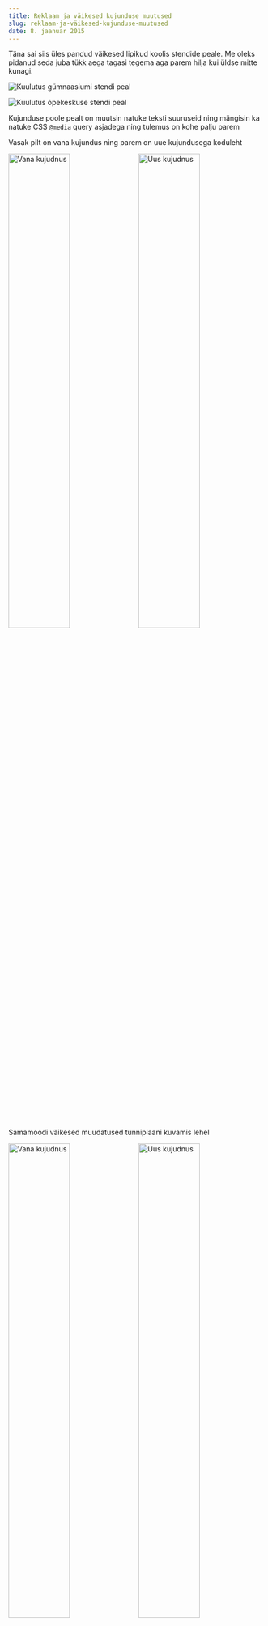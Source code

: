 ```yaml
---
title: Reklaam ja väikesed kujunduse muutused
slug: reklaam-ja-väikesed-kujunduse-muutused
date: 8. jaanuar 2015
---
```


Täna sai siis üles pandud väikesed lipikud koolis stendide peale. Me oleks
pidanud seda juba tükk aega tagasi tegema aga parem hilja kui
üldse mitte kunagi.

![Kuulutus gümnaasiumi stendi peal](http://i.imgur.com/p6312K7l.jpg)

![Kuulutus õpekeskuse stendi peal](http://i.imgur.com/2frKLual.jpg)

Kujunduse poole pealt on muutsin natuke teksti suuruseid ning mängisin ka natuke
CSS `@media` query asjadega ning tulemus on kohe palju parem

Vasak pilt on vana kujundus ning parem on uue kujundusega koduleht

<img src="http://i.imgur.com/NGlzvKy.png"
      alt="Vana kujudnus"
      style="display:inline; width: 49%;">
<img src="http://i.imgur.com/o9A9ki2.png"
      alt="Uus kujudnus"
      style="display:inline; float: right; width: 49%;">

Samamoodi väikesed muudatused tunniplaani kuvamis lehel

<img src="http://i.imgur.com/ezRywuh.png" 
      alt="Vana kujudnus"
      style="display:inline; width: 49%;">
<img src="http://i.imgur.com/mXe1SCE.png" 
      alt="Uus kujudnus"
      style="display:inline; float: right; width: 49%;">
<br>
